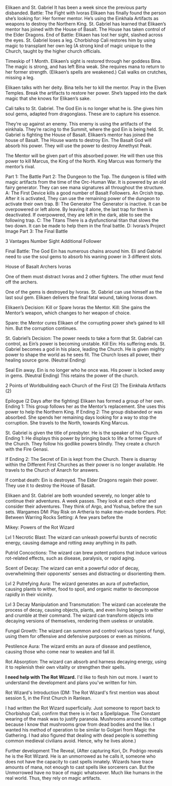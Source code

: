Elikaen and St. Gabriel
It has been a week since the previous party disbanded.
Battle: The Fight with Ivoras
Elikaen has finally found the person she’s looking for: Her former mentor. He’s using the Einkhala Artifacts as weapons to destroy the Northern King.
St. Gabriel has learned that Elikaen’s mentor has joined with the House of Basalt. The House has taken control of the Elder Dragons.
End of Battle: Elikaen has lost her sight, slashed across the eyes. St. Gabriel loses a leg.
Chorbishop Cali restores him by using magic to transplant her own leg (A strong kind of magic unique to the Church, taught by the higher church officials.

Timeskip of 1 Month.
Elikaen’s sight is restored through her goddess Bina. The magic is strong, and has left Bina weak. She requires mana to return to her former strength. (Elikaen’s spells are weakened.)
Cali walks on crutches, missing a leg.

Elikaen talks with her deity. Bina tells her to kill the mentor. Pray in the Elven Temples. Break the artifacts to restore her power. She’s tapped into the dark magic that she knows for Elikaen’s sake. 

Cali talks to St. Gabriel. The God Ein is no longer what he is. She gives him soul gems, adapted from dragonglass. These are to capture his essence.

They’re up against an enemy. This enemy is using the artifacts of the einkhala.
They’re racing to the Summit, where the god Ein is being held.
St. Gabriel is fighting the House of Basalt.
Elikaen’s mentor has joined the house of Basalt.
The House wants to destroy Ein. The Basalt God will absorb his power. They will use the power to destroy Amethyst Peak.

The Mentor will be given part of this absorbed power. He will then use this power to kill Marcus, the King of the North. King Marcus was formerly the mentor’s rival.

Part 1: The Battle
Part 2: The Dungeon to the Top.
The dungeon is filled with magic artifacts from the time of the Orc-Human War. It is powered by an old fairy generator. They can see mana signatures all throughout the structure.
A: The First Device kills a good number of Basalt Followers. An Orcish trap. After it is activated, They can use the remaining power of the dungeon to activate their own trap.
B: The Generator
The Generator is inactive. It can be overpowered or left alone. By leaving it alone, the last trap for them is deactivated. If overpowered, they are left in the dark, able to see the following trap.
C: The Titans
There is a dysfunctional titan that slows the two down. It can be made to help them in the final battle.
D: Ivoras’s Project Image
Part 3: The Final Battle

3 Vantages
Number
Sight
Additional Follower

Final Battle:
The God Ein has numerous chains around him.
Eli and Gabriel need to use the soul gems to absorb his waning power in 3 different slots.

House of Basalt Archers
Ivoras

One of them must distract Ivoras and 2 other fighters.
The other must fend off the archers.

One of the gems is destroyed by Ivoras. St. Gabriel can use himself as the last soul gem.
Elikaen delivers the final fatal wound, taking Ivoras down.


Elikaen’s Decision: Kill or Spare Ivoras the Mentor.
Kill: She gains the Mentor’s weapon, which changes to her weapon of choice.

Spare: the Mentor cures Elikaen of the corrupting power she’s gained to kill him. But the corruption continues.



St. Gabriel’s Decision: The power needs to take a form that St. Gabriel can control, as Ein’s power is becoming unstable. 
Kill Ein: His suffering ends. St. Gabriel becomes a god in his place, leading the Church. He is given mighty power to shape the world as he sees fit. The Church loses all power, their healing source gone. (Neutral Ending)

Seal Ein away. Ein is no longer who he once was. His power is locked away in gems. (Neutral Ending) This retains the power of the church.

2 Points of Worldbuilding each
Church of the First (2)
The Einkhala Artifacts (2)

Epilogue (2 Days after the fighting)
Elikaen has formed a group of her own.
Ending 1: This group follows her as the Mentor’s replacement. She uses this power to help the Northern King.
If Ending 2: The group disbanded or was absorbed. She spends her remaining days looking for a way to stop the corruption. She travels to the North, towards King Marcus.


St. Gabriel is given the title of presbyter. He is the speaker of his Church.
Ending 1: He displays this power by bringing back to life a former figure of the Church. They follow his godlike powers blindly. They create a church with the Fire Genasi.

If Ending 2: The Secret of Ein is kept from the Church. There is disarray within the Different First Churches as their power is no longer available. He travels to the Church of Anarch for answers.

If combat death:
Ein is destroyed. The Elder Dragons regain their power. They use it to destroy the House of Basalt.

Elikaen and St. Gabriel are both wounded severely, no longer able to continue their adventures.
A week passes. They look at each other and consider their adventures. They think of Argo, and Yoshua, before the sun sets.
Wargames
DM: Play Risk on Artheria to make man-made borders.
Plot: Between Warring Rocks
Setting: A few years before the 

Mikey: Powers of the Rot Wizard

Lvl 1
Necrotic Blast: The wizard can unleash powerful bursts of necrotic energy, causing damage and rotting away anything in its path.

Putrid Concoctions: The wizard can brew potent potions that induce various rot-related effects, such as disease, paralysis, or rapid aging.

Scent of Decay: The wizard can emit a powerful odor of decay, overwhelming their opponents' senses and distracting or disorienting them.

Lvl 2
Putrefying Aura: The wizard generates an aura of putrefaction, causing plants to wither, food to spoil, and organic matter to decompose rapidly in their vicinity.

Lvl 3
Decay Manipulation and Transmutation: The wizard can accelerate the process of decay, causing objects, plants, and even living beings to wither and crumble at their command. The wizard can transform objects into decaying versions of themselves, rendering them useless or unstable.

Fungal Growth: The wizard can summon and control various types of fungi, using them for offensive and defensive purposes or even as minions.

Pestilence Aura: The wizard emits an aura of disease and pestilence, causing those who come near to weaken and fall ill.

Rot Absorption: The wizard can absorb and harness decaying energy, using it to replenish their own vitality or strengthen their spells.



**I need help with The Rot Wizard.**
I'd like to flesh him out more. I want to understand the development and plans you've written for him.

Rot Wizard's Introduction
(DM: The Rot Wizard's first mention was about session 5, in the First Church in Ranlean. 

I had written the Rot Wizard superficially. Just someone to report back to Chorbishop Cali, confirm that there is in fact a Spellplague. The Constant wearing of the mask was to justify paranoia. Mushrooms around his cottage because I know that mushrooms grow from dead bodies and the like. I wanted his method of operation to be similar to Golgari from Magic the Gathering. I had also figured that dealing with dead people is something common medieval civilians avoid. Hence, why he lives alone.)

Further development
The Reveal, (After capturing Kori, Dr. Podrigo reveals he is the Rot Wizard. He is an unmorrowed as he calls it, someone who does not have the capacity to cast spells innately. Wizards have trace amounts of mana, not enough to cast spells like sorcerers can. But the Unmorrowed have no trace of magic whatsoever. Much like humans in the real world. Thus, they rely on magic artifacts.

